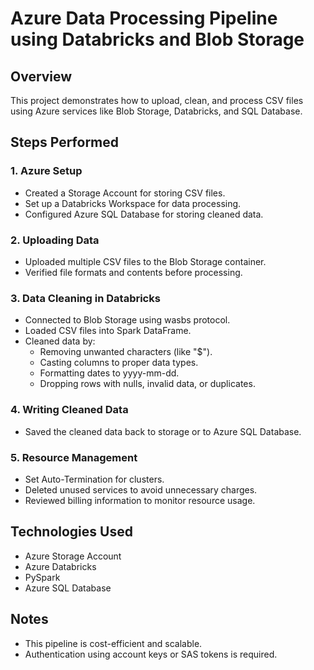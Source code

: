 # Azure Data Processing Pipeline using Databricks and Blob Storage

## Overview
This project demonstrates how to upload, clean, and process CSV files using Azure services like Blob Storage, Databricks, and SQL Database.

## Steps Performed

### 1. Azure Setup
- Created a Storage Account for storing CSV files.
- Set up a Databricks Workspace for data processing.
- Configured Azure SQL Database for storing cleaned data.

### 2. Uploading Data
- Uploaded multiple CSV files to the Blob Storage container.
- Verified file formats and contents before processing.

### 3. Data Cleaning in Databricks
- Connected to Blob Storage using wasbs protocol.
- Loaded CSV files into Spark DataFrame.
- Cleaned data by:
  - Removing unwanted characters (like "$").
  - Casting columns to proper data types.
  - Formatting dates to yyyy-mm-dd.
  - Dropping rows with nulls, invalid data, or duplicates.

### 4. Writing Cleaned Data
- Saved the cleaned data back to storage or to Azure SQL Database.

### 5. Resource Management
- Set Auto-Termination for clusters.
- Deleted unused services to avoid unnecessary charges.
- Reviewed billing information to monitor resource usage.

## Technologies Used
- Azure Storage Account
- Azure Databricks
- PySpark
- Azure SQL Database

## Notes
- This pipeline is cost-efficient and scalable.
- Authentication using account keys or SAS tokens is required.
